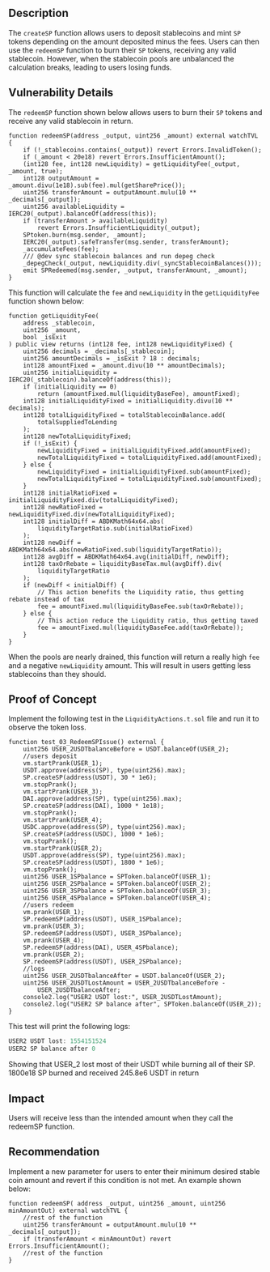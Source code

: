 ## Description
The `createSP` function allows users to deposit stablecoins and mint `SP` tokens depending
on the amount deposited minus the fees. Users can then use the `redeemSP` function to
burn their `SP` tokens, receiving any valid stablecoin. However, when the stablecoin pools
are unbalanced the calculation breaks, leading to users losing funds.

## Vulnerability Details
The `redeemSP` function shown below allows users to burn their `SP` tokens and receive
any valid stablecoin in return.
```solidity
function redeemSP(address _output, uint256 _amount) external watchTVL {
    if (!_stablecoins.contains(_output)) revert Errors.InvalidToken();
    if (_amount < 20e18) revert Errors.InsufficientAmount();
    (int128 fee, int128 newLiquidity) = getLiquidityFee(_output, _amount, true);
    int128 outputAmount = _amount.divu(1e18).sub(fee).mul(getSharePrice());
    uint256 transferAmount = outputAmount.mulu(10 ** _decimals[_output]);
    uint256 availableLiquidity = IERC20(_output).balanceOf(address(this));
    if (transferAmount > availableLiquidity)
        revert Errors.InsufficientLiquidity(_output);
    SPtoken.burn(msg.sender, _amount);
    IERC20(_output).safeTransfer(msg.sender, transferAmount);
    _accumulateFees(fee);
    /// @dev sync stablecoin balances and run depeg check
    _depegCheck(_output, newLiquidity.div(_syncStablecoinBalances()));
    emit SPRedeemed(msg.sender, _output, transferAmount, _amount);
}
```
This function will calculate the `fee` and `newLiquidity` in the `getLiquidityFee` function
shown below:
```solidity
function getLiquidityFee(
    address _stablecoin,
    uint256 _amount,
    bool _isExit
) public view returns (int128 fee, int128 newLiquidityFixed) {
    uint256 decimals = _decimals[_stablecoin];
    uint256 amountDecimals = _isExit ? 18 : decimals;
    int128 amountFixed = _amount.divu(10 ** amountDecimals);
    uint256 initialLiquidity = IERC20(_stablecoin).balanceOf(address(this));
    if (initialLiquidity == 0)
        return (amountFixed.mul(liquidityBaseFee), amountFixed);
    int128 initialLiquidityFixed = initialLiquidity.divu(10 ** decimals);
    int128 totalLiquidityFixed = totalStablecoinBalance.add(
        totalSuppliedToLending
    );
    int128 newTotalLiquidityFixed;
    if (!_isExit) {
        newLiquidityFixed = initialLiquidityFixed.add(amountFixed);
        newTotalLiquidityFixed = totalLiquidityFixed.add(amountFixed);
    } else {
        newLiquidityFixed = initialLiquidityFixed.sub(amountFixed);
        newTotalLiquidityFixed = totalLiquidityFixed.sub(amountFixed);
    }
    int128 initialRatioFixed = initialLiquidityFixed.div(totalLiquidityFixed);
    int128 newRatioFixed = newLiquidityFixed.div(newTotalLiquidityFixed);
    int128 initialDiff = ABDKMath64x64.abs(
        liquidityTargetRatio.sub(initialRatioFixed)
    );
    int128 newDiff = ABDKMath64x64.abs(newRatioFixed.sub(liquidityTargetRatio));
    int128 avgDiff = ABDKMath64x64.avg(initialDiff, newDiff);
    int128 taxOrRebate = liquidityBaseTax.mul(avgDiff).div(
        liquidityTargetRatio
    );
    if (newDiff < initialDiff) {
        // This action benefits the Liquidity ratio, thus getting rebate instead of tax
        fee = amountFixed.mul(liquidityBaseFee.sub(taxOrRebate));
    } else {
        // This action reduce the Liquidity ratio, thus getting taxed
        fee = amountFixed.mul(liquidityBaseFee.add(taxOrRebate));
    }
}
```
When the pools are nearly drained, this function will return a really high `fee` and a
negative `newLiquidity` amount. This will result in users getting less stablecoins than they
should.

## Proof of Concept
Implement the following test in the `LiquidityActions.t.sol` file and run it to observe the
token loss.
```solidity
function test_03_RedeemSPIssue() external {
    uint256 USER_2USDTbalanceBefore = USDT.balanceOf(USER_2);
    //users deposit
    vm.startPrank(USER_1);
    USDT.approve(address(SP), type(uint256).max);
    SP.createSP(address(USDT), 30 * 1e6);
    vm.stopPrank();
    vm.startPrank(USER_3);
    DAI.approve(address(SP), type(uint256).max);
    SP.createSP(address(DAI), 1000 * 1e18);
    vm.stopPrank();
    vm.startPrank(USER_4);
    USDC.approve(address(SP), type(uint256).max);
    SP.createSP(address(USDC), 1000 * 1e6);
    vm.stopPrank();
    vm.startPrank(USER_2);
    USDT.approve(address(SP), type(uint256).max);
    SP.createSP(address(USDT), 1800 * 1e6);
    vm.stopPrank();
    uint256 USER_1SPbalance = SPToken.balanceOf(USER_1);
    uint256 USER_2SPbalance = SPToken.balanceOf(USER_2);
    uint256 USER_3SPbalance = SPToken.balanceOf(USER_3);
    uint256 USER_4SPbalance = SPToken.balanceOf(USER_4);
    //users redeem
    vm.prank(USER_1);
    SP.redeemSP(address(USDT), USER_1SPbalance);
    vm.prank(USER_3);
    SP.redeemSP(address(USDT), USER_3SPbalance);
    vm.prank(USER_4);
    SP.redeemSP(address(DAI), USER_4SPbalance);
    vm.prank(USER_2);
    SP.redeemSP(address(USDT), USER_2SPbalance);
    //logs
    uint256 USER_2USDTbalanceAfter = USDT.balanceOf(USER_2);
    uint256 USER_2USDTLostAmount = USER_2USDTbalanceBefore -
        USER_2USDTbalanceAfter;
    console2.log("USER2 USDT lost:", USER_2USDTLostAmount);
    console2.log("USER2 SP balance after", SPToken.balanceOf(USER_2));
}
```
This test will print the following logs:
```javascript
USER2 USDT lost: 1554151524
USER2 SP balance after 0
```
Showing that USER_2 lost most of their USDT while burning all of their SP.
1800e18 SP burned and received 245.8e6 USDT in return

## Impact
Users will receive less than the intended amount when they call the redeemSP function.

## Recommendation
Implement a new parameter for users to enter their minimum desired stable coin
amount and revert if this condition is not met. An example shown below:
```solidity
function redeemSP( address _output, uint256 _amount, uint256 minAmountOut) external watchTVL {
    //rest of the function
    uint256 transferAmount = outputAmount.mulu(10 ** _decimals[_output]);
    if (transferAmount < minAmountOut) revert Errors.InsufficientAmount();
    //rest of the function
}
```

